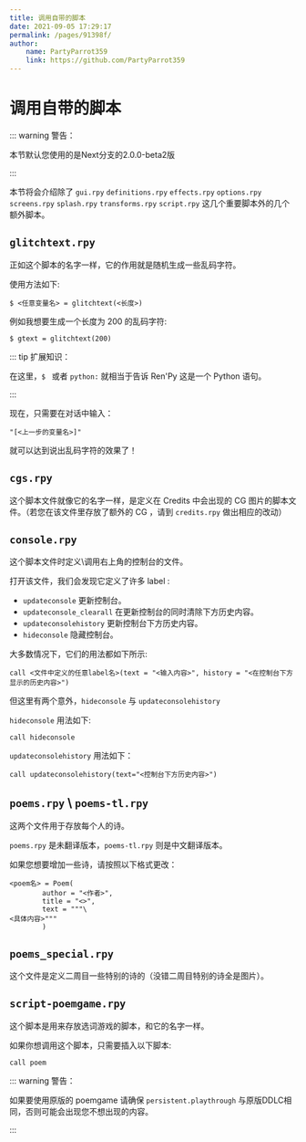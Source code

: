 ```yaml
---
title: 调用自带的脚本
date: 2021-09-05 17:29:17
permalink: /pages/91398f/
author:
    name: PartyParrot359
    link: https://github.com/PartyParrot359
---
```


# 调用自带的脚本

::: warning 警告：

本节默认您使用的是Next分支的2.0.0-beta2版

:::

本节将会介绍除了 `gui.rpy` `definitions.rpy` `effects.rpy` `options.rpy` `screens.rpy` `splash.rpy` `transforms.rpy` `script.rpy` 这几个重要脚本外的几个额外脚本。

 ## `glitchtext.rpy`

正如这个脚本的名字一样，它的作用就是随机生成一些乱码字符。

使用方法如下:

```renpy
$ <任意变量名> = glitchtext(<长度>)
```

例如我想要生成一个长度为 200 的乱码字符:

```renpy
$ gtext = glitchtext(200)
```

::: tip 扩展知识：

在这里，`$ ` 或者 `python:` 就相当于告诉 Ren'Py 这是一个 Python 语句。

:::

现在，只需要在对话中输入：

```renpy
"[<上一步的变量名>]"
```

就可以达到说出乱码字符的效果了！



## `cgs.rpy`

这个脚本文件就像它的名字一样，是定义在 Credits 中会出现的 CG 图片的脚本文件。（若您在该文件里存放了额外的 CG ，请到 `credits.rpy` 做出相应的改动）



## `console.rpy`

这个脚本文件时定义\调用右上角的控制台的文件。

打开该文件，我们会发现它定义了许多 label :

- `updateconsole` 更新控制台。
- `updateconsole_clearall` 在更新控制台的同时清除下方历史内容。
- `updateconsolehistory` 更新控制台下方历史内容。
- `hideconsole` 隐藏控制台。

大多数情况下，它们的用法都如下所示:

```renpy
call <文件中定义的任意label名>(text = "<输入内容>", history = "<在控制台下方显示的历史内容>")
```

但这里有两个意外，`hideconsole` 与 `updateconsolehistory`

`hideconsole` 用法如下:

```renpy
call hideconsole
```

`updateconsolehistory` 用法如下：

```renpy
call updateconsolehistory(text="<控制台下方历史内容>")
```



## `poems.rpy` \ `poems-tl.rpy`

这两个文件用于存放每个人的诗。

`poems.rpy` 是未翻译版本，`poems-tl.rpy` 则是中文翻译版本。

如果您想要增加一些诗，请按照以下格式更改：

```renpy
<poem名> = Poem(
        author = "<作者>",
        title = "<>",
        text = """\
<具体内容>"""
        )
```



## `poems_special.rpy`

这个文件是定义二周目一些特别的诗的（没错二周目特别的诗全是图片）。



## `script-poemgame.rpy`

这个脚本是用来存放选词游戏的脚本，和它的名字一样。

如果你想调用这个脚本，只需要插入以下脚本:

```renpy
call poem
```

::: warning 警告：

如果要使用原版的 poemgame 请确保 `persistent.playthrough` 与原版DDLC相同，否则可能会出现您不想出现的内容。

:::

